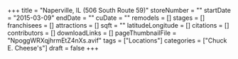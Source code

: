 +++
title = "Naperville, IL (506 South Route 59)"
storeNumber = ""
startDate = "2015-03-09"
endDate = ""
cuDate = ""
remodels = []
stages = []
franchisees = []
attractions = []
sqft = ""
latitudeLongitude = []
citations = []
contributors = []
downloadLinks = []
pageThumbnailFile = "NpoggWRXqjhrmEtZ4nXs.avif"
tags = ["Locations"]
categories = ["Chuck E. Cheese's"]
draft = false
+++

